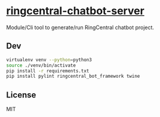 # [ringcentral-chatbot-server](https://github.com/zxdong262/ringcentral-chatbot-server)

Module/Cli tool to generate/run RingCentral chatbot project.

## Dev

```bash
virtualenv venv --python=python3
source ./venv/bin/activate
pip install -r requirements.txt
pip install pylint ringcentral_bot_framework twine
```

## License

MIT
